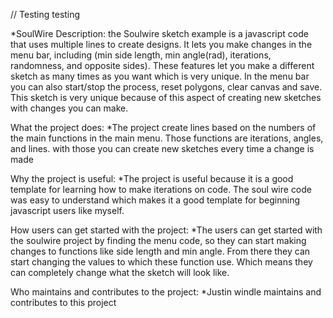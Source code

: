 
// Testing testing

*SoulWire Description: the Soulwire sketch example is a javascript code that uses multiple lines to create designs. It lets you make changes in the menu bar, including (min side length, min angle(rad), iterations, randomness, and opposite sides). These features let you make a different sketch as many times as you want which is very unique. In the menu bar you can also start/stop the process, reset polygons, clear canvas and save. This sketch is very unique because of this aspect of creating new sketches with changes you can make.  

What the project does:
*The project create lines based on the numbers of the main functions in the main menu. Those functions are iterations, angles, and lines. with those you can create new sketches every time a change is made 

Why the project is useful:
*The project is useful because it is a good template for learning how to make iterations on code. The soul wire code was easy to understand which makes it a good template for beginning javascript users like myself. 

How users can get started with the project:
*The users can get started with the soulwire project by finding the menu code, so they can start making changes to functions like side length and min angle. From there they can start changing the values to which these function use. Which means they can completely change what the sketch will look like. 

Who maintains and contributes to the project:
*Justin windle maintains and contributes to this project